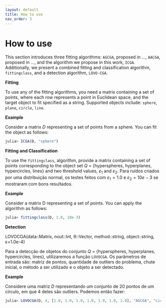 ```yaml
---
layout: default
title: How to use
nav_order: 3
---
```


# How to use

This section introduces three fitting algorithms: `AGCGA`, proposed in ..., `AACGA`, proposed in ..., and the algorithm we propose in this work, `ICGA`. Additionally, we present a combined fitting and classification algorithm, `fittingclass`, and a detection algorithm, `LOVO-CGA`.

**Fitting**

To use any of the fitting algorithms, you need a matrix containing a set of points, where each row represents a point in Euclidean space, and the target object to fit specified as a string. Supported objects include: `sphere`, `plane`, `circle`, `line`.

**Example**

Consider a matrix $D$ representing a set of points from a sphere. You can fit the object as follows:

```julia
julia> ICGA(D, "sphere")
```

**Fitting and Classification**

To use the `fittingclass`,  algorithm, provide a matrix containing a set of points corresponding to the object set $Q$ = {hyperspheres, hyperplanes, hypercircles, lines} and two threshold values, $\varepsilon_1$ and $\varepsilon_2$. Para ruídos criados por uma distribuição normal, os testes feitos com $\varepsilon_1 = 1.0$ e $\varepsilon_2 = 10e-3$ se mostraram com bons resultados.

**Example**

Consider a matrix D representing a set of points. You can apply the algorithm as follows:

```julia
julia> fittingclass(D, 1.0, 10e-3)
```

**Detection**

LOVOCGA(data::Matrix, nout::Int, θ::Vector, method::string, object::string, ε=1.0e-4)

Para a detecção de objetos do conjunto $Q$ = {hyperspheres, hyperplanes, hypercircles, lines}, utilizaremos a função `LOVOCGA`. 
Os parâmetros de entrada são: matriz de pontos, quantidade de outliers do problema, chute inicial, o método a ser utilizado e o objeto a ser detectado.

**Example**

Considere uma matriz $D$ representando um conjunto de 20 pontos de um círculo, em que 4 deles são outliers. Podemos então fazer:

```julia
julia> LOVOCGA(D, 4, [1.0, 1.0, 1.0, 1.0, 1.0, 1.0, 1.0], "AGCGA", "circle", ε=1.0e-4)
```